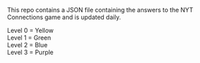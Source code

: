 This repo contains a JSON file containing the answers to the NYT Connections game and is updated daily.

Level 0 = Yellow\
Level 1 = Green\
Level 2 = Blue\
Level 3 = Purple
